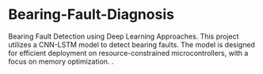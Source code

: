 # Bearing-Fault-Diagnosis
Bearing Fault Detection using Deep Learning Approaches. This project utilizes a CNN-LSTM model to detect bearing faults. The model is designed for efficient deployment on resource-constrained microcontrollers, with a focus on memory optimization. .
